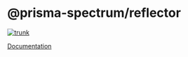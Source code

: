 # @prisma-spectrum/reflector

[![trunk](https://github.com/prisma/utils-node/actions/workflows/trunk.yml/badge.svg)](https://github.com/prisma/utils-node/actions/workflows/trunk.yml)

[Documentation](https://paka.dev/npm/@prisma-spectrum/reflector)
